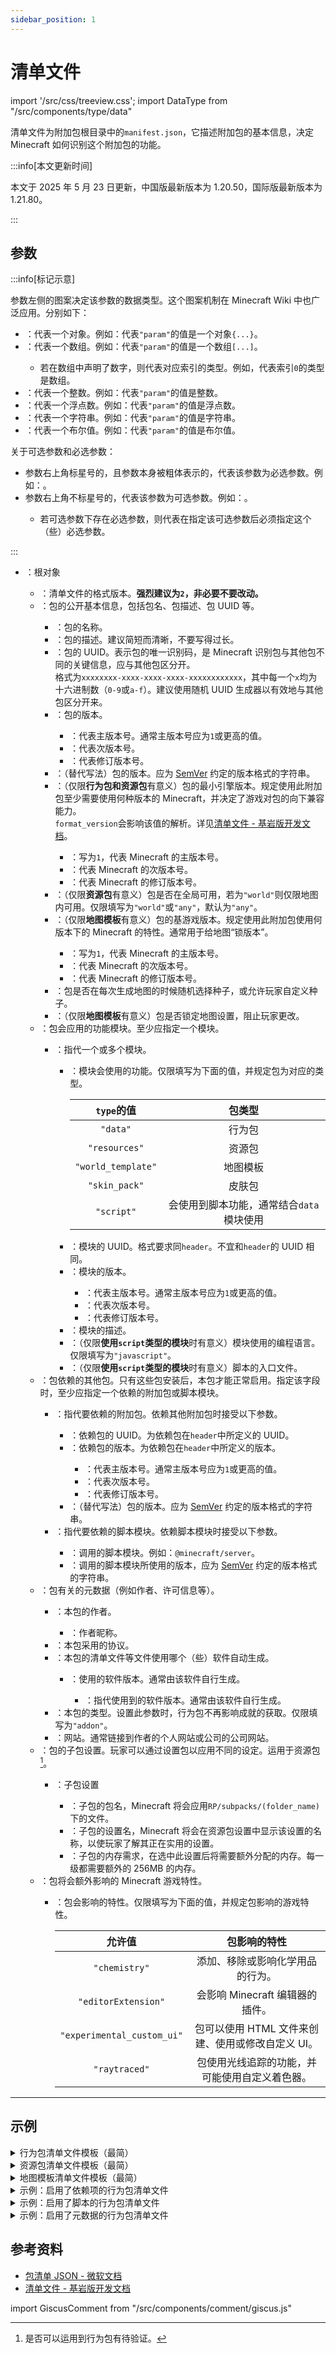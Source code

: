 ```yaml
---
sidebar_position: 1
---
```


# 清单文件

import '/src/css/treeview.css';
import DataType from "/src/components/type/data"

清单文件为附加包根目录中的`manifest.json`，它描述附加包的基本信息，决定 Minecraft 如何识别这个附加包的功能。

:::info[本文更新时间]

本文于 2025 年 5 月 23 日更新，中国版最新版本为 1.20.50，国际版最新版本为 1.21.80。

:::

## 参数

:::info[标记示意]

参数左侧的图案决定该参数的数据类型。这个图案机制在 Minecraft Wiki 中也广泛应用。分别如下：

- <DataType type="object"/>：代表一个对象。例如：<DataType type="object" name="param"/>代表`"param"`的值是一个对象`{...}`。
- <DataType type="array"/>：代表一个数组。例如：<DataType type="array" name="param"/>代表`"param"`的值是一个数组`[...]`。
  - 若在数组中声明了数字，则代表对应索引的类型。例如<DataType type="array" name="0"/>，代表索引`0`的类型是数组。
- <DataType type="int"/>：代表一个整数。例如：<DataType type="int" name="param"/>代表`"param"`的值是整数。
- <DataType type="float"/>：代表一个浮点数。例如：<DataType type="float" name="param"/>代表`"param"`的值是浮点数。
- <DataType type="string"/>：代表一个字符串。例如：<DataType type="string" name="param"/>代表`"param"`的值是字符串。
- <DataType type="boolean"/>：代表一个布尔值。例如：<DataType type="boolean" name="param"/>代表`"param"`的值是布尔值。

关于可选参数和必选参数：

- 参数右上角标星号的，且参数本身被粗体表示的，代表该参数为必选参数。例如：<DataType type="object" name="param" isRequired/>。
- 参数右上角不标星号的，代表该参数为可选参数。例如：<DataType type="object" name="param"/>。
  - 若可选参数下存在必选参数，则代表在指定该可选参数后必须指定这个（些）必选参数。

:::

<treeview>

- <DataType type="object"/>：根对象
  - <DataType type="int" name="format_version" isRequired/>：清单文件的格式版本。**强烈建议为`2`，非必要不要改动。**
  - <DataType type="object" name="header" isRequired/>：包的公开基本信息，包括包名、包描述、包 UUID 等。
    - <DataType type="string" name="name" isRequired/>：包的名称。
    - <DataType type="string" name="description"/>：包的描述。建议简短而清晰，不要写得过长。
    - <DataType type="string" name="uuid" isRequired/>：包的 UUID。表示包的唯一识别码，是 Minecraft 识别包与其他包不同的关键信息，应与其他包区分开。  
      格式为`xxxxxxxx-xxxx-xxxx-xxxx-xxxxxxxxxxxx`，其中每一个`x`均为十六进制数（`0-9`或`a-f`）。建议使用随机 UUID 生成器以有效地与其他包区分开来。
    - <DataType type="array" name="version" isRequired/>：包的版本。
      - <DataType type="int" name="0" isRequired/>：代表主版本号。通常主版本号应为`1`或更高的值。
      - <DataType type="int" name="1" isRequired/>：代表次版本号。
      - <DataType type="int" name="2" isRequired/>：代表修订版本号。
    - <DataType type="string" name="version" isRequired/>：（替代写法）包的版本。应为 [SemVer](https://semver.org/) 约定的版本格式的字符串。
    - <DataType type="array" name="min_engine_version" isRequired/>：（仅限**行为包和资源包**有意义）包的最小引擎版本。规定使用此附加包至少需要使用何种版本的 Minecraft，并决定了游戏对包的向下兼容能力。  
      `format_version`会影响该值的解析。详见[清单文件 - 基岩版开发文档](https://www.mcbe-dev.net/addons/data-driven/general/manifest.html)。
      - <DataType type="int" name="0" isRequired/>：写为`1`，代表 Minecraft 的主版本号。
      - <DataType type="int" name="1" isRequired/>：代表 Minecraft 的次版本号。
      - <DataType type="int" name="2" isRequired/>：代表 Minecraft 的修订版本号。
    - <DataType type="string" name="pack_scope"/>：（仅限**资源包**有意义）包是否在全局可用，若为`"world"`则仅限地图内可用。仅限填写为`"world"`或`"any"`，默认为`"any"`。
    - <DataType type="array" name="base_game_version" isRequired/>：（仅限**地图模板**有意义）包的基游戏版本。规定使用此附加包使用何版本下的 Minecraft 的特性。通常用于给地图“锁版本”。
      - <DataType type="int" name="0" isRequired/>：写为`1`，代表 Minecraft 的主版本号。
      - <DataType type="int" name="1" isRequired/>：代表 Minecraft 的次版本号。
      - <DataType type="int" name="2" isRequired/>：代表 Minecraft 的修订版本号。
    - <DataType type="boolean" name="allow_random_seed"/>：包是否在每次生成地图的时候随机选择种子，或允许玩家自定义种子。
    - <DataType type="boolean" name="lock_template_options" isRequired/>：（仅限**地图模板**有意义）包是否锁定地图设置，阻止玩家更改。
  - <DataType type="array" name="modules" isRequired/>：包会应用的功能模块。至少应指定一个模块。
    - <DataType type="object" isRequired/>：指代一个或多个模块。
      - <DataType type="string" name="type" isRequired/>：模块会使用的功能。仅限填写为下面的值，并规定包为对应的类型。
        <!-- markdownlint-disable MD058 -->
        | `type`的值 | 包类型 |
        | :---: | :---: |
        | `"data"` | 行为包 |
        | `"resources"` | 资源包 |
        | `"world_template"` | 地图模板 |
        | `"skin_pack"` | 皮肤包 |
        | `"script"` | 会使用到脚本功能，通常结合`data`模块使用 |
        <!-- markdownlint-enable MD058 -->
      - <DataType type="string" name="uuid" isRequired/>：模块的 UUID。格式要求同`header`。不宜和`header`的 UUID 相同。
      - <DataType type="array" name="version" isRequired/>：模块的版本。
        - <DataType type="int" name="0" isRequired/>：代表主版本号。通常主版本号应为`1`或更高的值。
        - <DataType type="int" name="1" isRequired/>：代表次版本号。
        - <DataType type="int" name="2" isRequired/>：代表修订版本号。
      - <DataType type="string" name="description"/>：模块的描述。
      - <DataType type="string" name="language"/>：（仅限**使用`script`类型的模块**时有意义）模块使用的编程语言。仅限填写为`"javascript"`。
      - <DataType type="string" name="entry"/>：（仅限**使用`script`类型的模块**时有意义）脚本的入口文件。
  - <DataType type="array" name="dependencies"/>：包依赖的其他包。只有这些包安装后，本包才能正常启用。指定该字段时，至少应指定一个依赖的附加包或脚本模块。
    - <DataType type="object"/>：指代要依赖的附加包。依赖其他附加包时接受以下参数。
      - <DataType type="string" name="uuid" isRequired/>：依赖包的 UUID。为依赖包在`header`中所定义的 UUID。
      - <DataType type="array" name="version" isRequired/>：依赖包的版本。为依赖包在`header`中所定义的版本。
        - <DataType type="int" name="0" isRequired/>：代表主版本号。通常主版本号应为`1`或更高的值。
        - <DataType type="int" name="1" isRequired/>：代表次版本号。
        - <DataType type="int" name="2" isRequired/>：代表修订版本号。
      - <DataType type="string" name="version" isRequired/>：（替代写法）包的版本。应为 [SemVer](https://semver.org/) 约定的版本格式的字符串。
    - <DataType type="object"/>：指代要依赖的脚本模块。依赖脚本模块时接受以下参数。
      - <DataType type="string" name="module_name" isRequired/>：调用的脚本模块。例如：`@minecraft/server`。
      - <DataType type="string" name="version" isRequired/>：调用的脚本模块所使用的版本，应为 [SemVer](https://semver.org/) 约定的版本格式的字符串。
  - <DataType type="object" name="metadata"/>：包有关的元数据（例如作者、许可信息等）。
    - <DataType type="array" name="authors"/>：本包的作者。
      - <DataType type="string" isRequired/>：作者昵称。
    - <DataType type="string" name="license"/>：本包采用的协议。
    - <DataType type="object" name="generated_with"/>：本包的清单文件等文件使用哪个（些）软件自动生成。
      - <DataType type="array" name="(软件名)" isRequired/>：使用的软件版本。通常由该软件自行生成。
        - <DataType type="string" isRequired/>：指代使用到的软件版本。通常由该软件自行生成。
    - <DataType type="string" name="product_type"/>：本包的类型。设置此参数时，行为包不再影响成就的获取。仅限填写为`"addon"`。
    - <DataType type="string" name="url"/>：网站。通常链接到作者的个人网站或公司的公司网站。
  - <DataType type="array" name="subpack"/>：包的子包设置。玩家可以通过设置包以应用不同的设定。运用于资源包[^1]。
    - <DataType type="object"/>：子包设置
      - <DataType type="string" name="folder_name" isRequired/>：子包的包名，Minecraft 将会应用`RP/subpacks/(folder_name)`下的文件。
      - <DataType type="string" name="name" isRequired/>：子包的设置名，Minecraft 将会在资源包设置中显示该设置的名称，以使玩家了解其正在实用的设置。
      - <DataType type="int" name="memory_tier"/>：子包的内存需求，在选中此设置后将需要额外分配的内存。每一级都需要额外的 256MB 的内存。
  - <DataType type="array" name="capabilities"/>：包将会额外影响的 Minecraft 游戏特性。
    - <DataType type="string" isRequired/>：包会影响的特性。仅限填写为下面的值，并规定包影响的游戏特性。
      <!-- markdownlint-disable MD058 -->
      | 允许值 | 包影响的特性 |
      | :---: | :---: |
      | `"chemistry"` | 添加、移除或影响化学用品的行为。 |
      | `"editorExtension"` | 会影响 Minecraft 编辑器的插件。 |
      | `"experimental_custom_ui"` | 包可以使用 HTML 文件来创建、使用或修改自定义 UI。 |
      | `"raytraced"` | 包使用光线追踪的功能，并可能使用自定义着色器。 |
      <!-- markdownlint-enable MD058 -->

</treeview>

[^1]: 是否可以运用到行为包有待验证。

---

## 示例

<details>

<summary>行为包清单文件模板（最简）</summary>

```json showLineNumbers title="manifest.json"
{
    "format_version": 2,
    "header": {
        "name": "(包名)",
        "description": "(包描述)",
        "uuid": "(uuid1)",
        "version": [ 1, 0, 0 ],
        "min_engine_version": [ 1, 20, 50 ]
    },
    "modules": [
        {
            "type": "data",
            "uuid": "(uuid2)",
            "version": [ 1, 0, 0 ]
        }
    ]
}
```

</details>

<details>

<summary>资源包清单文件模板（最简）</summary>

```json showLineNumbers title="manifest.json"
{
    "format_version": 2,
    "header": {
        "name": "(包名)",
        "description": "(包描述)",
        "uuid": "(uuid1)",
        "version": [ 1, 0, 0 ],
        "min_engine_version": [ 1, 20, 50 ]
    },
    "modules": [
        {
            "type": "resources",
            "uuid": "(uuid2)",
            "version": [ 1, 0, 0 ]
        }
    ]
}
```

</details>

<details>

<summary>地图模板清单文件模板（最简）</summary>

```json showLineNumbers title="manifest.json"
{
    "format_version": 2,
    "header": {
        "name": "(包名)",
        "description": "(包描述)",
        "uuid": "(uuid1)",
        "version": [ 1, 0, 0 ],
        "base_game_version": [ 1, 20, 50 ],
        "lock_template_options": true
    },
    "modules": [
        {
            "type": "world_template",
            "uuid": "(uuid2)",
            "version": [ 1, 0, 0 ]
        }
    ]
}
```

</details>

<details>

<summary>示例：启用了依赖项的行为包清单文件</summary>

```json showLineNumbers title="manifest.json"
{
    "format_version": 2,
    "header": {
        "name": "依赖项测试包",
        "description": "一个启用了依赖其他资源包的行为包",
        "uuid": "e7a3f199-6505-4398-baf7-8ba15bca441a",
        "version": [ 1, 0, 0 ],
        "min_engine_version": [ 1, 20, 50 ]
    },
    "modules": [
        {
            "type": "data",
            "uuid": "fd6e3abd-7160-439b-85ba-b208914c78ca",
            "version": [ 1, 0, 0 ]
        }
    ],
    "dependencies": [
        {
            "uuid": "714dc36a-1308-4d94-a67c-2c60cb580862",
            "version": [ 1, 0, 0 ]
        }
    ]
}
```

</details>

<details>

<summary>示例：启用了脚本的行为包清单文件</summary>

```json showLineNumbers title="manifest.json"
{
    "format_version": 2,
    "header": {
        "name": "脚本测试包",
        "description": "一个启用了脚本的行为包",
        "uuid": "cbf56a50-81b1-4835-b1f9-bfdbc37d0dd7",
        "version": [ 1, 0, 0 ],
        "min_engine_version": [ 1, 20, 50 ]
    },
    "modules": [
        {
            "type": "data",
            "uuid": "47eaf802-9d96-4537-b320-09908df6557d",
            "version": [ 1, 0, 0 ]
        },
        {
            "type": "script",
            "uuid": "b915ee94-62b9-453f-8571-9715b022bb04",
            "version": [ 1, 0, 0 ],
            "entry": "scripts/main.js",
            "language": "javascript"
        }
    ],
    "dependencies": [
        {
            "module_name": "@minecraft/server",
            "version": "1.7.0"
        }
    ]
}
```

</details>

<details>

<summary>示例：启用了元数据的行为包清单文件</summary>

```json showLineNumbers title="manifest.json"
{
    "format_version": 2,
    "header": {
        "name": "元数据测试包",
        "description": "一个启用了作者信息记录的行为包",
        "uuid": "fbf600e2-a00f-4905-8d10-e04a1bdacbde",
        "version": [ 1, 0, 0 ],
        "min_engine_version": [ 1, 20, 50 ]
    },
    "modules": [
        {
            "type": "data",
            "uuid": "d5d2004c-2db3-4833-88ce-fff05f9099eb",
            "version": [ 1, 0, 0 ]
        }
    ],
    "metadata": {
        "authors": [ "YZBWDLT" ],
        "url": "https://docs.nekoawa.com",
        "license": "cc-by-nc-sa 4.0",
        "product_type": "addon"
    }
}
```

</details>

## 参考资料

- [包清单 JSON - 微软文档](https://learn.microsoft.com/en-us/minecraft/creator/reference/content/addonsreference/packmanifest?view=minecraft-bedrock-stable)
- [清单文件 - 基岩版开发文档](https://www.mcbe-dev.net/addons/data-driven/general/manifest.html)

import GiscusComment from "/src/components/comment/giscus.js"

<GiscusComment/>
